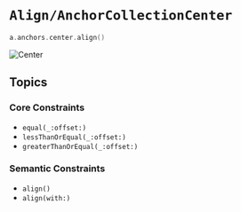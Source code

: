 # ``Align/AnchorCollectionCenter``

```swift
a.anchors.center.align()
```

![Center](center-01.png)

## Topics

### Core Constraints

- ``equal(_:offset:)``
- ``lessThanOrEqual(_:offset:)``
- ``greaterThanOrEqual(_:offset:)``

### Semantic Constraints

- ``align()``
- ``align(with:)``
